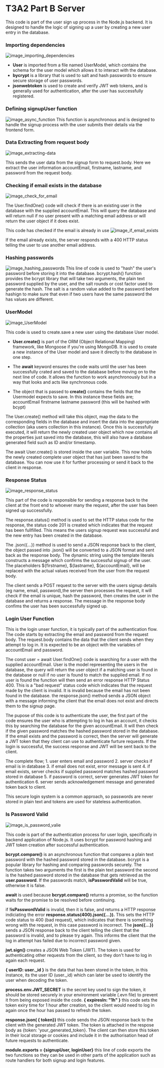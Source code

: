 # T3A2 Part B Server

This code is part of the user sign up process in the Node.js backend. It is designed to handle the logic of signing up a user by creating a new user entry in the database.

### Importing dependencies
![image_importing_dependencies](./src/images/importing_dependencies.png)

- <b>User</b> is imported from a file named UserModel, which contains the schema for the user model which allows it to interact with the database.
- <b>bycrypt</b> is a library that is used to salt and hash passwords to ensure secure storage of user passwords.
- <b>jsonwebtoken</b> is used to create and verify JWT web tokens, and is generally used for authentication, after the user has successfully registered.

### Defining signupUser function
![image_async_function](./src/images/asynchronous_function.png)
This function is asynchronous and is designed to handle the signup process with the user submits their details via the frontend form.

### Data Extracting from request body
![image_extracting-data](./src/images/extracting_data.png)

This sends the user data from the signup form to request.body. Here we extract the user information accountEmail, firstname, lastname, and password from the request body.

### Checking if email exists in the database
![image_check_for_email](./src/images/check_for_email.png)

The User.findOne() code will check if there is an existing user in the database with the supplied accountEmail. This will query the database and will return null if no user present with a matching email address or will return the user object if it does exist.

This code has checked if the email is already in use
![image_if_email_exists](./src/images/if_email_exists.png0)

If the email already exists, the server responds with a 400 HTTP status telling the user to use another email address.

### Hashing passwords
![image_hashing_passwords](./src/images/bcrypt_hash_pswd.png
)
This line of code is used to "hash" the user's password before storing it into the database. bcrypt.hash() function provides the bcrypt library that will take two arguments, the plain text password supplied by the user, and the salt rounds or cost factor used to generate the hash. The salt is a random value added to the password before hashign to make sure that even if two users have the same password the has values are different.

### UserModel
![image_UserModel](./src/images/UserModel.png)

This code is used to create.save a new user using the database User model.
- <b>User.create()</b> is part of the ORM (Object Relational Mapping) framework, like Mongoose if you're using MongoDB. It is used to create a new instance of the User model and save it directly to the database in one step.

- The <b>await</b> keyword ensures the code waits until the user has been successfully crated and saved to the database before moving on to the next line of code. It allows the function to work asynchronously but in a way that looks and acts like synchronous code.
- The object that is passed to <b>create()</b> contains the fields that the Usermodel expects to save. In this instance these fields are;
        accountEmail
        firstname
        lastname
        password (this will be hashed with bcypt)

The User.create() method will take this object, map the data to the corresponding fields in the database and insert the data into the appropriate collection (aka users collection in this instance). Once this is successfully executed, it will return the newly created user object which now contains all the properties just saved into the database, this will also have a database generated field such as ID and/or timestamp.

The await User.create() is stored inside the user variable. This now holds the newly created complete user object that has just been saved to the database. You can now use it for further processing or send it back to the client in response.

### Response Status
![image_response_status](./src/images/response_status.png)

This part of the code is responsible for sending a response back to the client at the front end to whoever many the request, after the user has been signed up successfully.

The response.status() method is used to set the HTTP status code for the response, the status code 201 is created which indicates that the request has been fullfilled. This means the users signup request was successful and the new entry has been created in the database.

The .json({...}) method is used to send a JSON response back to the client, the object passed into .json() will be converted to a JSON format and sent back as the response body. The dynamic string using the template literals constructs a message which confirms the successful signup of the user. The placeholders ${firstname}, ${lastname}, ${accountEmail}, will be replaced with the actual values received from the user from the request body.

The client sends a POST request to the server with the users signup details (eg name, email, password),the server then processes the request, it will check if the email is unique, hash the password, then creates the user in the database and returns a response. The message in the response body confims the user has been successfully signed up.

### Login User Function

This is the login unser function, it is typically part of the authentication flow. The code starts by extracting the email and password from the request body. The request.body contains the data that the client sends when they attempt to log in. It is expected to be an object with the variables of accountEmail and password.

The const user = await User.findOne() code is searching for a user with the supplied accountEmail. User is the model representing the users in the database, the query will return the user object if a matching user is found in the database or null if no user is found to match the supplied email. If no user is found the function will then send an error response HTTP Status 400. This is a "bad request" status code which indicates that the request made by the client is invalid. It is invalid because the email has not been found in the database. the response.json() method sends a JSON object with a message informing the client that the email does not exist and directs them to the signup page.

The pupose of this code is to authenticate the user, the first part of the code  ensures the user who is attempting to log in has an account, it checks this by searching the database for the given accountEmail. It will then check if the given password matches the hashed password stored in the database. If the email exists and the password is correct, then the server will generate a JWT token that they client can use to authenticate furture requests. If the login is successful, the success response and JWT will be sent back to the client.

The complete flow;
    1. user enters email and password
    2. server checks if email is in database
    3. if email does not exist, error message is sent
    4. if email exists, server checks if supplied password matches hashed password stored in database
    5. if password is correct, server generates JWT token for authentication
    6. server sends acknowledgement message and generated token back to client.

This secure login system is a common approach, so passwords are never stored in plain text and tokens are used for stateless authentication.

### Is Password Valid
![image_is_password_valie](./src/images/is_password_valid.png)

This code is part of the authentication process for user login, specifically in backend application of Node.js. It uses bcrypt for password hashing and JWT token creation after successful authentication.

<b>bcrypt.compare()</b> is an asynchronous function that compares a plain text password with the hashed password stored in the database. bcrypt is a popular library for hashing and comparing passwords securely. The function takes two arguments the first is the plain text password the second is the hashed password stored in the database that gets retrieved as the <b>user.password</b>. If the passwords match, <b>isPasswordValid</b> will be true, otherwise it is false. 

<b>await</b> is used because <b>bcrypt.compare()</b> returns a promise, so the function waits for the promise to be resolved before continuing.

if <b>!isPasswordValid</b> is invalid, then it is false, and returns a HTTP response indiciating the error <b>response.status(400).json({...}).</b> This sets the HTTP code status to 400 (bad request), which indicates that there is something wrong with the request, in this case password is incorrect. The <b>json({...})</b> sends a JSON response back to the client telling the client that the password is invalid, and to please try again. This informs the client that the log in attempt has failed due to incorrect password given.

<b>jwt.sign()</b> creates a JSON Web Token (JWT). The token is used for authenticating other requests from the client, so they don't have to log in again each request. 

<b>{ userID: user._id }</b> is the data that has been stored in the token, in this instance, its the user ID (user._id) which can later be used to identify the user when decoding the token.

<b>process.env.JWT_SECRET</b> is the secret key used to sign the token, it should be stored securely in your environment variable (.evn file) to prevent it from being exposed inside the code.
<b>{ expiresIn: "1h" }</b> this code sets the token exiry time for 1 hour after creation, so the client would need to log in again once the hour has passed to refresh the token.

<b>response.json( { token})</b> this code sends the JSON response back to the client with the generated JWT token. The token is attached in the respose body as {token: 'your_generated_token}. The client can then store this token in their local storage or cookies and include it in the authorisation head of future requests to authenticate.

<b>module.exports = {signupUser, loginUser}</b> this line of code exports the two functions so they can be used in other parts of the application such as route handlers for both signup and login features.